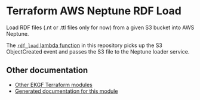 # Terraform AWS Neptune RDF Load

Load RDF files (.nt or .ttl files only for now) from a given S3 bucket into AWS Neptune.

The [`rdf_load` lambda function](./lambda/rdf-load/README.md) in this repository picks up the S3 ObjectCreated
event and passes the S3 file to the Neptune loader service.

## Other documentation

- [Other EKGF Terraform modules](https://registry.terraform.io/namespaces/EKGF)
- [Generated documentation for this module](https://registry.terraform.io/modules/EKGF/rdf-load/aws/latest)
